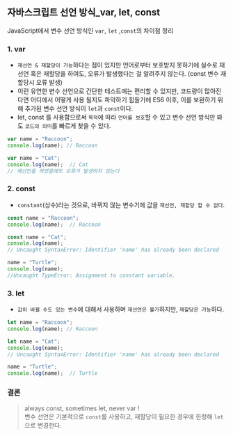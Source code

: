 ## 자바스크립트 선언 방식_var, let, const

JavaScript에서 변수 선언 방식인 `var`, `let` ,`const`의 차이점 정리

### 1. var
- `재선언 & 재할당이 가능`하다는 점이 있지만 언어로부터 보호받지 못하기에 실수로 재선언 혹은 재할당을 하여도, 오류가 발생했다는 걸 알려주지 않는다. (const 변수 재할당시 오류 발생)
- 이런 유연한 변수 선언으로 간단한 테스트에는 편리할 수 있지만, 코드량이 많아진다면 어디에서 어떻게 사용 될지도 파악하기 힘들기에 ES6 이후, 이를 보완하기 위해 추가된 변수 선언 방식이 `let`과 `const`이다.
- let, const 를 사용함으로써 `목적`에 따라 `언어를 보호`할 수 있고 변수 선언 방식만 봐도 `코드의 의미`를 빠르게 찾을 수 있다.
```js
var name = "Raccoon";
console.log(name); // Raccoon

var name = "Cat";
console.log(name);  // Cat
// 재선언을 하였음에도 오류가 발생하지 않는다
```

### 2. const
- `constant`(상수)라는 것으로, 바뀌지 않는 변수기에 값을 `재선언, 재할당 할 수 없다`.
```js
const name = "Raccoon";
console.log(name);  // Raccoon

const name = "Cat";
console.log(name);
// Uncaught SyntaxError: Identifier 'name' has already been declared

name = "Turtle";
console.log(name);
//Uncaught TypeError: Assignment to constant variable.
```

### 3. let
- `값이 바뀔 수도 있는 변수`에 대해서 사용하며 `재선언은 불가`하지만, `재할당은 가능`하다.
```js
let name = "Raccoon";
console.log(name); // Raccoon

let name = "Cat";
console.log(name);
// Uncaught SyntaxError: Identifier 'name' has already been declared

name = "Turtle";
console.log(name);  // Turtle
```

### 결론
> always const, sometimes let, never var !   
> 변수 선언은 기본적으로 `const`를 사용하고, 재할당이 필요한 경우에 한정해 `let`으로 변경한다.
